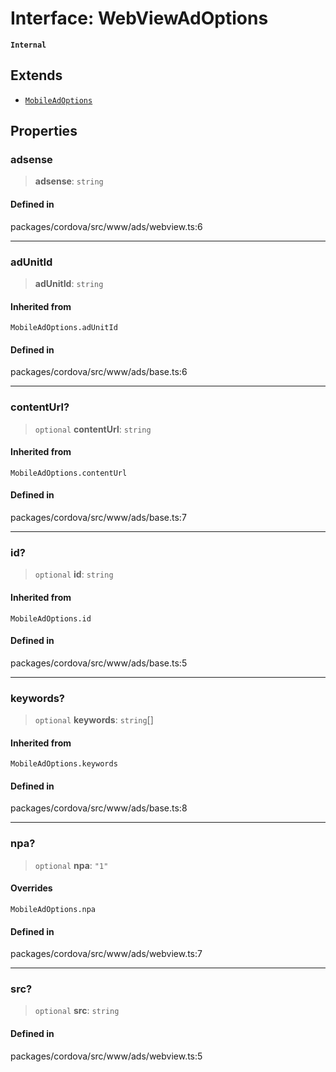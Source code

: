 # Interface: WebViewAdOptions

**`Internal`**

## Extends

- [`MobileAdOptions`](../type-aliases/MobileAdOptions.md)

## Properties

### adsense

> **adsense**: `string`

#### Defined in

packages/cordova/src/www/ads/webview.ts:6

***

### adUnitId

> **adUnitId**: `string`

#### Inherited from

`MobileAdOptions.adUnitId`

#### Defined in

packages/cordova/src/www/ads/base.ts:6

***

### contentUrl?

> `optional` **contentUrl**: `string`

#### Inherited from

`MobileAdOptions.contentUrl`

#### Defined in

packages/cordova/src/www/ads/base.ts:7

***

### id?

> `optional` **id**: `string`

#### Inherited from

`MobileAdOptions.id`

#### Defined in

packages/cordova/src/www/ads/base.ts:5

***

### keywords?

> `optional` **keywords**: `string`[]

#### Inherited from

`MobileAdOptions.keywords`

#### Defined in

packages/cordova/src/www/ads/base.ts:8

***

### npa?

> `optional` **npa**: `"1"`

#### Overrides

`MobileAdOptions.npa`

#### Defined in

packages/cordova/src/www/ads/webview.ts:7

***

### src?

> `optional` **src**: `string`

#### Defined in

packages/cordova/src/www/ads/webview.ts:5
